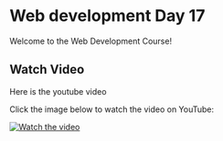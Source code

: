 # Web development Day 17

Welcome to the Web Development Course!

## Watch Video

Here is the youtube video

Click the image below to watch the video on YouTube:

[![Watch the video](https://img.youtube.com/vi/yvpwJHf7yzs/0.jpg)](https://youtu.be/yvpwJHf7yzs)
